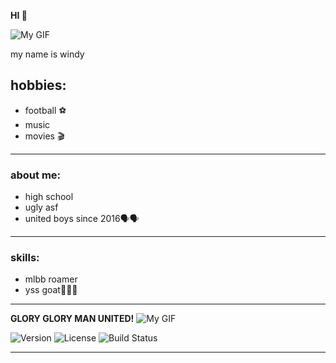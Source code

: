   **HI 👋**
  
![My GIF](https://media2.giphy.com/media/VUC9YdLSnKuJy/giphy.gif)

my name is windy

## hobbies:
- football ⚽
- music 
- movies 🎬

---

### about me:
- high school
- ugly asf
- united boys since 2016🗣🗣

---

### skills:
- mlbb roamer
- yss goat🤫😎🥶

---

   **GLORY GLORY MAN UNITED!** 
![My GIF](https://media1.giphy.com/media/3unQhOKcogrdDr6qRZ/giphy.gif)


![Version](https://img.shields.io/badge/version-1.0.0-brightgreen)
![License](https://img.shields.io/badge/license-MIT-blue)
![Build Status](https://img.shields.io/badge/build-passing-brightgreen)

---

